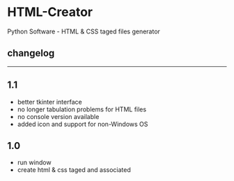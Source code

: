 # HTML-Creator
Python Software - HTML & CSS taged files generator

changelog
--------------------------------
--------------------------------

1.1
------
- better tkinter interface
- no longer tabulation problems for HTML files
- no console version available
- added icon and support for non-Windows OS

1.0
------

- run window
- create html & css taged and associated

